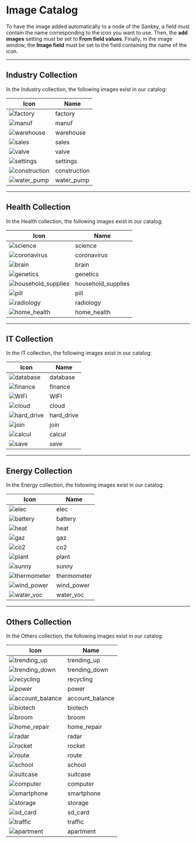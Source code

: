 # Image Catalog

To have the image added automatically to a node of the Sankey, a field must contain the name corresponding to the icon you want to use. Then, the **add images** setting must be set to **From field values**. Finally, in the image window, the **Image field** must be set to the field containing the name of the icon.

---

## Industry Collection

In the Industry collection, the following images exist in our catalog:

| Icon | Name |
|------|------|
| ![factory](./Pictures/Sankey-catalog/factory.svg) | factory |
| ![manuf](./Pictures/Sankey-catalog/manuf.svg) | manuf |
| ![warehouse](./Pictures/Sankey-catalog/warehouse.svg) | warehouse |
| ![sales](./Pictures/Sankey-catalog/sales.svg) | sales |
| ![valve](./Pictures/Sankey-catalog/valve.svg) | valve |
| ![settings](./Pictures/Sankey-catalog/settings.svg) | settings |
| ![construction](./Pictures/Sankey-catalog/construction.svg) | construction |
| ![water_pump](./Pictures/Sankey-catalog/water_pump.svg) | water_pump |

---

## Health Collection

In the Health collection, the following images exist in our catalog:

| Icon | Name |
|------|------|
| ![science](./Pictures/Sankey-catalog/science.svg) | science |
| ![coronavirus](./Pictures/Sankey-catalog/coronavirus.svg) | coronavirus |
| ![brain](./Pictures/Sankey-catalog/brain.svg) | brain |
| ![genetics](./Pictures/Sankey-catalog/genetics.svg) | genetics |
| ![household_supplies](./Pictures/Sankey-catalog/household_supplies.svg) | household_supplies |
| ![pill](./Pictures/Sankey-catalog/pill.svg) | pill |
| ![radiology](./Pictures/Sankey-catalog/radiology.svg) | radiology |
| ![home_health](./Pictures/Sankey-catalog/home_health.svg) | home_health |

---

## IT Collection

In the IT collection, the following images exist in our catalog:

| Icon | Name |
|------|------|
| ![database](./Pictures/Sankey-catalog/database.svg) | database |
| ![finance](./Pictures/Sankey-catalog/finance.svg) | finance |
| ![WIFI](./Pictures/Sankey-catalog/WIFI.svg) | WIFI |
| ![cloud](./Pictures/Sankey-catalog/cloud.svg) | cloud |
| ![hard_drive](./Pictures/Sankey-catalog/hard_drive.svg) | hard_drive |
| ![join](./Pictures/Sankey-catalog/join.svg) | join |
| ![calcul](./Pictures/Sankey-catalog/calcul.svg) | calcul |
| ![save](./Pictures/Sankey-catalog/save.svg) | save |

---

## Energy Collection

In the Energy collection, the following images exist in our catalog:

| Icon | Name |
|------|------|
| ![elec](./Pictures/Sankey-catalog/elec.svg) | elec |
| ![battery](./Pictures/Sankey-catalog/battery.svg) | battery |
| ![heat](./Pictures/Sankey-catalog/heat.svg) | heat |
| ![gaz](./Pictures/Sankey-catalog/gaz.svg) | gaz |
| ![co2](./Pictures/Sankey-catalog/co2.svg) | co2 |
| ![plant](./Pictures/Sankey-catalog/plant.svg) | plant |
| ![sunny](./Pictures/Sankey-catalog/sunny.svg) | sunny |
| ![thermometer](./Pictures/Sankey-catalog/thermometer.svg) | thermometer |
| ![wind_power](./Pictures/Sankey-catalog/wind_power.svg) | wind_power |
| ![water_voc](./Pictures/Sankey-catalog/water_voc.svg) | water_voc |

---

## Others Collection

In the Others collection, the following images exist in our catalog:

| Icon | Name |
|------|------|
| ![trending_up](./Pictures/Sankey-catalog/trending_up.svg) | trending_up |
| ![trending_down](./Pictures/Sankey-catalog/trending_down.svg) | trending_down |
| ![recycling](./Pictures/Sankey-catalog/recycling.svg) | recycling |
| ![power](./Pictures/Sankey-catalog/power.svg) | power |
| ![account_balance](./Pictures/Sankey-catalog/account_balance.svg) | account_balance |
| ![biotech](./Pictures/Sankey-catalog/biotech.svg) | biotech |
| ![broom](./Pictures/Sankey-catalog/broom.svg) | broom |
| ![home_repair](./Pictures/Sankey-catalog/home_repair.svg) | home_repair |
| ![radar](./Pictures/Sankey-catalog/radar.svg) | radar |
| ![rocket](./Pictures/Sankey-catalog/rocket.svg) | rocket |
| ![route](./Pictures/Sankey-catalog/route.svg) | route |
| ![school](./Pictures/Sankey-catalog/school.svg) | school |
| ![suitcase](./Pictures/Sankey-catalog/suitcase.svg) | suitcase |
| ![computer](./Pictures/Sankey-catalog/computer.svg) | computer |
| ![smartphone](./Pictures/Sankey-catalog/smartphone.svg) | smartphone |
| ![storage](./Pictures/Sankey-catalog/storage.svg) | storage |
| ![sd_card](./Pictures/Sankey-catalog/sd_card.svg) | sd_card |
| ![traffic](./Pictures/Sankey-catalog/traffic.svg) | traffic |
| ![apartment](./Pictures/Sankey-catalog/apartment.svg) | apartment |
